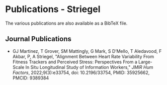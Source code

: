 # Publications - Striegel

The various publications are also available as a BibTeX file.

## Journal Publications

* GJ Martinez, T Grover, SM Mattingly, G Mark, S D’Mello, T Aledavood, F Akbar, P, A Striegel, "Alignment Between Heart Rate Variability From Fitness Trackers and Perceived Stress: Perspectives From a Large-Scale In Situ Longitudinal Study of Information Workers," _JMIR Hum Factors_, 2022;9(3):e33754, doi: 10.2196/33754, PMID: 35925662, PMCID: 9389384
